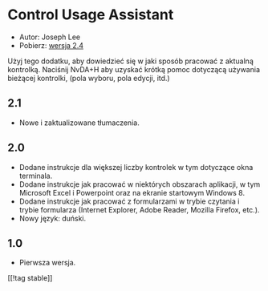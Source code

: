 # Control Usage Assistant #

* Autor: Joseph Lee
* Pobierz: [wersja 2.4][1]

Użyj tego dodatku, aby dowiedzieć się w jaki sposób pracować z aktualną
kontrolką.  Naciśnij NvDA+H aby uzyskać krótką pomoc dotyczącą używania
bieżącej kontrolki, (pola wyboru, pola edycji, itd.)

## 2.1 ##

* Nowe i zaktualizowane tłumaczenia.


## 2.0 ##

* Dodane instrukcje dla większej liczby kontrolek w tym dotyczące okna
  terminala.
* Dodane instrukcje jak pracować w niektórych obszarach aplikacji, w tym
  Microsoft Excel i Powerpoint oraz na ekranie startowym Windows 8.
* Dodane instrukcje jak pracować z formularzami w trybie czytania i trybie
  formularza (Internet Explorer, Adobe Reader, Mozilla Firefox, etc.).
* Nowy język: duński.


## 1.0 ##

* Pierwsza wersja.

[[!tag stable]]

[1]: https://addons.nvda-project.org/files/get.php?file=cua
